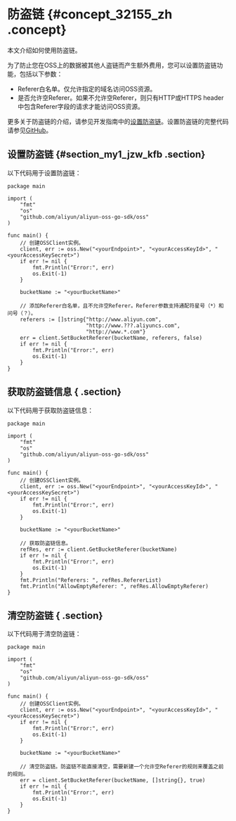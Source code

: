 # 防盗链 {#concept_32155_zh .concept}

本文介绍如何使用防盗链。

为了防止您在OSS上的数据被其他人盗链而产生额外费用，您可以设置防盗链功能，包括以下参数：

-   Referer白名单。仅允许指定的域名访问OSS资源。
-   是否允许空Referer。如果不允许空Referer，则只有HTTP或HTTPS header中包含Referer字段的请求才能访问OSS资源。

更多关于防盗链的介绍，请参见开发指南中的[设置防盗链](../../../../cn.zh-CN/开发指南/安全管理/设置防盗链.md#)。设置防盗链的完整代码请参见[GitHub](https://github.com/aliyun/aliyun-oss-go-sdk/blob/master/sample/bucket_referer.go)。

## 设置防盗链 {#section_my1_jzw_kfb .section}

以下代码用于设置防盗链：

```language-go
package main

import (
	"fmt"
	"os"
	"github.com/aliyun/aliyun-oss-go-sdk/oss"
)

func main() {
	// 创建OSSClient实例。
	client, err := oss.New("<yourEndpoint>", "<yourAccessKeyId>", "<yourAccessKeySecret>")
	if err != nil {
		fmt.Println("Error:", err)
		os.Exit(-1)
	}

	bucketName := "<yourBucketName>"

	// 添加Referer白名单，且不允许空Referer。Referer参数支持通配符星号（*）和问号（？）。
	referers := []string{"http://www.aliyun.com",
                         "http://www.???.aliyuncs.com",
                         "http://www.*.com"}
	err = client.SetBucketReferer(bucketName, referers, false)
	if err != nil {
		fmt.Println("Error:", err)
		os.Exit(-1)
	}
}

```

## 获取防盗链信息 { .section}

以下代码用于获取防盗链信息：

```language-go
package main

import (
	"fmt"
	"os"
	"github.com/aliyun/aliyun-oss-go-sdk/oss"
)

func main() {
	// 创建OSSClient实例。
	client, err := oss.New("<yourEndpoint>", "<yourAccessKeyId>", "<yourAccessKeySecret>")
	if err != nil {
		fmt.Println("Error:", err)
		os.Exit(-1)
	}

	bucketName := "<yourBucketName>"

	// 获取防盗链信息。
	refRes, err := client.GetBucketReferer(bucketName)
	if err != nil {
		fmt.Println("Error:", err)
		os.Exit(-1)
	}
	fmt.Println("Referers: ", refRes.RefererList)
	fmt.Println("AllowEmptyReferer: ", refRes.AllowEmptyReferer)
}

```

## 清空防盗链 { .section}

以下代码用于清空防盗链：

```language-go
package main

import (
	"fmt"
	"os"
	"github.com/aliyun/aliyun-oss-go-sdk/oss"
)

func main() {
	// 创建OSSClient实例。
	client, err := oss.New("<yourEndpoint>", "<yourAccessKeyId>", "<yourAccessKeySecret>")
	if err != nil {
		fmt.Println("Error:", err)
		os.Exit(-1)
	}

	bucketName := "<yourBucketName>"

	// 清空防盗链。防盗链不能直接清空，需要新建一个允许空Referer的规则来覆盖之前的规则。
	err = client.SetBucketReferer(bucketName, []string{}, true)
	if err != nil {
		fmt.Println("Error:", err)
		os.Exit(-1)
	}
}

```

